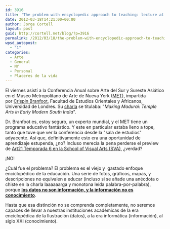 ```yaml
---
id: 3916
title: 'The problem with encyclopedic approach to teaching: lecture at MET'
date: 2012-03-18T14:21:00+00:00
author: Jorge Cortell
layout: post
guid: http://cortell.net/blog/?p=3916
permalink: /2012/03/18/the-problem-with-encyclopedic-approach-to-teaching-lecture-at-met/
wpsd_autopost:
  - "1"
categories:
  - Arte
  - General
  - NY
  - Personal
  - Placeres de la vida
---
```

El viernes asistí a la Conferencia Anual sobre Arte del Sur y Sureste Asiático en el Museo Metropolitano de Arte de Nueva York (<a title="http://www.metmuseum.org/events" href="http://www.metmuseum.org/events" target="_blank">MET</a>), impartida por <a title="http://www.soas.ac.uk/staff/staff30688.php" href="http://www.soas.ac.uk/staff/staff30688.php" target="_blank">Crispin Branfoot</a>, Facultad de Estudios Orientales y Africanos, Universidad de Londres. Su <a title="https://plus.google.com/photos/111219615350942087056/albums/5720880222642868929" href="https://plus.google.com/photos/111219615350942087056/albums/5720880222642868929" target="_blank">charla</a> se titulaba: "_Making Madurai: Temple Arts in Early Modern South India_".

Dr. Branfoot es, estoy seguro, un experto mundial, y el MET tiene un programa educativo fantástico. Y este en particular estaba lleno a tope, tanto que tuve que ver la conferencia desde la "sala de estudios" adyacente. Así que, definitivamente esto era una oportunidad de aprendizaje estupenda, ¿no? Incluso merecía la pena perderse el preview de <a title="http://www.sva.edu/events/events-exhibitions/art-in-the-twenty-first-century-season-six-sneak-preview" href="http://www.sva.edu/events/events-exhibitions/art-in-the-twenty-first-century-season-six-sneak-preview" target="_blank">Art21 Temporada 6 en la School of Visual Arts (SVA)</a>, ¿verdad? 

¡NO!

¿Cuál fue el problema? El problema es el viejo y  gastado enfoque enciclopédico de la educación. Una serie de fotos, gráficos, mapas, y descripciones no equivalen a educar (incluso si se añade una anécdota o chiste en la charla laaaaaarga y monotona leída palabra-por-palabra), porque **<a title="https://en.wikipedia.org/wiki/Data#Meaning_of_data.2C_information_and_knowledge" href="https://en.wikipedia.org/wiki/Data#Meaning_of_data.2C_information_and_knowledge" target="_blank">los datos no son información, y la información no es conocimiento</a>**.

Hasta que esa distinción no se comprenda completamente, no seremos capaces de llevar a nuestras instituciones académicas de la era enciclopédica de la Ilustración (datos), a la era informática (información), al siglo XXI (conocimiento).